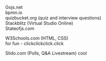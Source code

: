 Gojs.net  
bpmn.io  
quizbucket.org (quiz and interview questions)  
Stackblitz (Virtual Studio Online)  
Stateofjs.com  

W3Schools.com  (HTML, CSS)  
for fun - clickclickclick.click  

Slido.com  (Polls, Q&A Livestream)  cool
